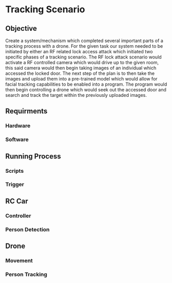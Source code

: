 # Tracking Scenario
## Objective

Create a system/mechanism which completed several important parts of a tracking process with a drone. For the given task our system needed to be initiated by either an RF related lock access attack which initiated two specific phases of a tracking scenario. The RF lock attack scenario would activate a RF controlled camera which would drive up to the given room, this said camera would then begin taking images of an individual which accessed the locked door. The next step of the plan is to then take the images and upload them into a pre-trained model which would allow for facial tracking capabilities to be enabled into a program. The program would then begin controlling a drone which would seek out the accessed door and search and track the target within the previously uploaded images.

## Requirments
### Hardware


### Software



## Running Process
### Scripts


### Trigger


## RC Car
### Controller



### Person Detection



## Drone
### Movement



### Person Tracking

